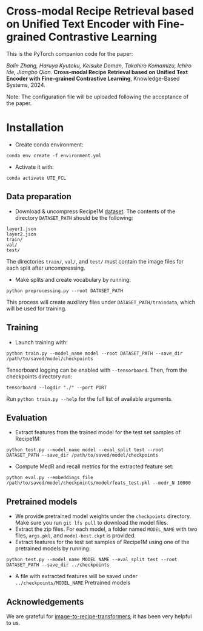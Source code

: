 # Cross-modal Recipe Retrieval based on Unified Text Encoder with Fine-grained Contrastive Learning

This is the PyTorch companion code for the paper:

*Bolin Zhang, Haruya Kyutoku, Keisuke Doman, Takahiro Komamizu, Ichiro Ide, Jiangbo Qian.* **Cross-modal Recipe Retrieval based on Unified Text Encoder with Fine-grained Contrastive Learning**, Knowledge-Based Systems, 2024.

Note: The configuration file will be uploaded following the acceptance of the paper.


# Installation

- Create conda environment: 

```
conda env create -f environment.yml
```

- Activate it with: 

```
conda activate UTE_FCL
```



## Data preparation



- Download & uncompress Recipe1M [dataset](http://im2recipe.csail.mit.edu/dataset/download). The contents of the directory `DATASET_PATH` should be the following:

```
layer1.json
layer2.json
train/
val/
test/
```



The directories `train/`, `val/`, and `test/` must contain the image files for each split after uncompressing.

- Make splits and create vocabulary by running:

```
python preprocessing.py --root DATASET_PATH
```



This process will create auxiliary files under `DATASET_PATH/traindata`, which will be used for training.

## Training



- Launch training with:

```
python train.py --model_name model --root DATASET_PATH --save_dir /path/to/saved/model/checkpoints
```



Tensorboard logging can be enabled with `--tensorboard`. Then, from the checkpoints directory run:

```
tensorboard --logdir "./" --port PORT
```



Run `python train.py --help` for the full list of available arguments.

## Evaluation



- Extract features from the trained model for the test set samples of Recipe1M:

```
python test.py --model_name model --eval_split test --root DATASET_PATH --save_dir /path/to/saved/model/checkpoints
```



- Compute MedR and recall metrics for the extracted feature set:

```
python eval.py --embeddings_file /path/to/saved/model/checkpoints/model/feats_test.pkl --medr_N 10000
```



## Pretrained models



- We provide pretrained model weights under the `checkpoints` directory. Make sure you run `git lfs pull` to download the model files.
- Extract the zip files. For each model, a folder named `MODEL_NAME` with two files, `args.pkl`, and `model-best.ckpt` is provided.
- Extract features for the test set samples of Recipe1M using one of the pretrained models by running:

```
python test.py --model_name MODEL_NAME --eval_split test --root DATASET_PATH --save_dir ../checkpoints
```



- A file with extracted features will be saved under `../checkpoints/MODEL_NAME`.Pretrained models

##  Acknowledgements

We are grateful for [image-to-recipe-transformers](https://github.com/amzn/image-to-recipe-transformers); it has been very helpful to us.
